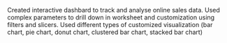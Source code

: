 Created interactive dashbard to track and analyse online sales data.
Used complex parameters to drill down in worksheet and customization using filters and slicers.
Used different types of customized visualization (bar chart, pie chart, donut chart, clustered bar chart, stacked bar chart)

